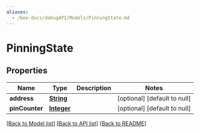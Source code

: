 ```yaml
---
aliases:
  - /bee-docs/debugAPI/Models/PinningState.md
---
```

# PinningState
## Properties

Name | Type | Description | Notes
------------ | ------------- | ------------- | -------------
**address** | [**String**](string.md) |  | [optional] [default to null]
**pinCounter** | [**Integer**](integer.md) |  | [optional] [default to null]

[[Back to Model list]](../README.md#documentation-for-models) [[Back to API list]](../README.md#documentation-for-api-endpoints) [[Back to README]](../README.md)

